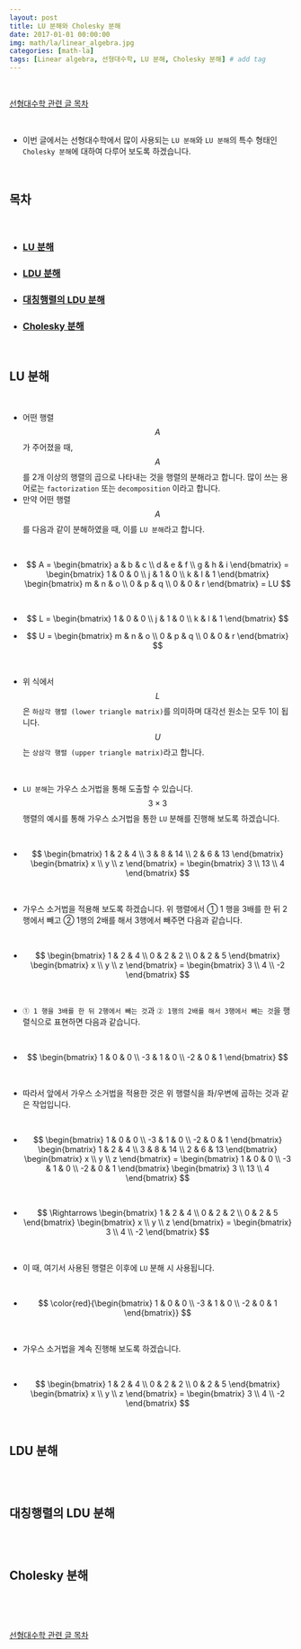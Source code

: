 ```yaml
---
layout: post
title: LU 분해와 Cholesky 분해
date: 2017-01-01 00:00:00
img: math/la/linear_algebra.jpg
categories: [math-la] 
tags: [Linear algebra, 선형대수학, LU 분해, Cholesky 분해] # add tag
---
```


<br>

[선형대수학 관련 글 목차](https://gaussian37.github.io/math-la-table/)

<br>

- 이번 글에서는 선형대수학에서 많이 사용되는 `LU 분해`와 `LU 분해`의 특수 형태인 `Cholesky 분해`에 대하여 다루어 보도록 하겠습니다.

<br>

## **목차**

<br>

- ### [LU 분해](#lu-분해-1)
- ### [LDU 분해](#ldu-분해-1)
- ### [대칭행렬의 LDU 분해](#대칭행렬의-ldu-분해-1)
- ### [Cholesky 분해](#cholesky-분해-1)

<br>

## **LU 분해**

<br>

- 어떤 행렬 $$ A $$ 가 주어졌을 때, $$ A $$ 를 2개 이상의 행렬의 곱으로 나타내는 것을 행렬의 분해라고 합니다. 많이 쓰는 용어로는 `factorization` 또는 `decomposition` 이라고 합니다.
- 만약 어떤 행렬 $$ A $$ 를 다음과 같이 분해하였을 때, 이를 `LU 분해`라고 합니다.

<br>

- $$ A = \begin{bmatrix} a & b & c \\ d & e & f \\ g & h & i \end{bmatrix} = \begin{bmatrix} 1 & 0 & 0 \\ j & 1 & 0 \\ k & l & 1 \end{bmatrix} \begin{bmatrix} m & n & o \\ 0 & p & q \\ 0 & 0 & r \end{bmatrix} = LU $$

<br>

- $$ L = \begin{bmatrix} 1 & 0 & 0 \\ j & 1 & 0 \\ k & l & 1 \end{bmatrix} $$

- $$ U = \begin{bmatrix} m & n & o \\ 0 & p & q \\ 0 & 0 & r \end{bmatrix} $$

<br>

- 위 식에서 $$ L $$ 은 `하삼각 행렬 (lower triangle matrix)`를 의미하며 대각선 원소는 모두 1이 됩니다. $$ U $$ 는 `상삼각 행렬 (upper triangle matrix)`라고 합니다.

<br>

- `LU 분해`는 가우스 소거법을 통해 도출할 수 있습니다. $$ 3 \times 3 $$ 행렬의 예시를 통해 가우스 소거법을 통한 `LU` 분해를 진행해 보도록 하겠습니다.

<br>

- $$ \begin{bmatrix} 1 & 2 & 4 \\ 3 & 8 & 14 \\ 2 & 6 & 13 \end{bmatrix} \begin{bmatrix} x \\ y \\ z \end{bmatrix} = \begin{bmatrix} 3 \\ 13 \\ 4 \end{bmatrix} $$

<br>

- 가우스 소거법을 적용해 보도록 하겠습니다. 위 행렬에서 ① 1 행을 3배를 한 뒤 2행에서 빼고 ② 1행의 2배를 해서 3행에서 빼주면 다음과 같습니다.

<br>

- $$ \begin{bmatrix} 1 & 2 & 4 \\ 0 & 2 & 2 \\ 0 & 2 & 5 \end{bmatrix} \begin{bmatrix} x \\ y \\ z \end{bmatrix} = \begin{bmatrix} 3 \\ 4 \\ -2 \end{bmatrix} $$

<br>

- `① 1 행을 3배를 한 뒤 2행에서 빼는 것`과 `② 1행의 2배를 해서 3행에서 빼는 것`을 행렬식으로 표현하면 다음과 같습니다.

<br>

- $$ \begin{bmatrix} 1 & 0 & 0 \\ -3 & 1 & 0 \\ -2 & 0 & 1 \end{bmatrix} $$

<br>

- 따라서 앞에서 가우스 소거법을 적용한 것은 위 행렬식을 좌/우변에 곱하는 것과 같은 작업입니다.

<br>

- $$ \begin{bmatrix} 1 & 0 & 0 \\ -3 & 1 & 0 \\ -2 & 0 & 1 \end{bmatrix} \begin{bmatrix} 1 & 2 & 4 \\ 3 & 8 & 14 \\ 2 & 6 & 13 \end{bmatrix} \begin{bmatrix} x \\ y \\ z \end{bmatrix} = \begin{bmatrix} 1 & 0 & 0 \\ -3 & 1 & 0 \\ -2 & 0 & 1 \end{bmatrix} \begin{bmatrix} 3 \\ 13 \\ 4 \end{bmatrix} $$

<br>

- $$ \Rightarrows \begin{bmatrix} 1 & 2 & 4 \\ 0 & 2 & 2 \\ 0 & 2 & 5 \end{bmatrix} \begin{bmatrix} x \\ y \\ z \end{bmatrix} = \begin{bmatrix} 3 \\ 4 \\ -2 \end{bmatrix} $$

<br>

- 이 때, 여기서 사용된 행렬은 이후에 `LU` 분해 시 사용됩니다.

<br>

- $$ \color{red}{\begin{bmatrix} 1 & 0 & 0 \\ -3 & 1 & 0 \\ -2 & 0 & 1 \end{bmatrix}} $$

<br>

- 가우스 소거법을 계속 진행해 보도록 하겠습니다.

<br>

- $$ \begin{bmatrix} 1 & 2 & 4 \\ 0 & 2 & 2 \\ 0 & 2 & 5 \end{bmatrix} \begin{bmatrix} x \\ y \\ z \end{bmatrix} = \begin{bmatrix} 3 \\ 4 \\ -2 \end{bmatrix} $$



<br>

## **LDU 분해**

<br>

<br>

## 대칭행렬의 LDU 분해

<br>


<br>

## **Cholesky 분해**

<br>

<br>




<br>

[선형대수학 관련 글 목차](https://gaussian37.github.io/math-la-table/)

<br>
